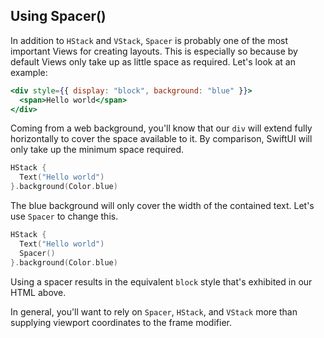 ## Using Spacer()

In addition to `HStack` and `VStack`, `Spacer` is probably one of the most important Views for creating layouts. This is especially so because by default Views only take up as little space as required. Let's look at an example:

```jsx
<div style={{ display: "block", background: "blue" }}>
  <span>Hello world</span>
</div>
```

Coming from a web background, you'll know that our `div` will extend fully horizontally to cover the space available to it. By comparison, SwiftUI will only take up the minimum space required.

```swift
HStack {
  Text("Hello world")
}.background(Color.blue)
```

The blue background will only cover the width of the contained text. Let's use `Spacer` to change this.

```swift
HStack {
  Text("Hello world")
  Spacer()
}.background(Color.blue)
```

Using a spacer results in the equivalent `block` style that's exhibited in our HTML above.

In general, you'll want to rely on `Spacer`, `HStack`, and `VStack` more than supplying viewport coordinates to the frame modifier.
